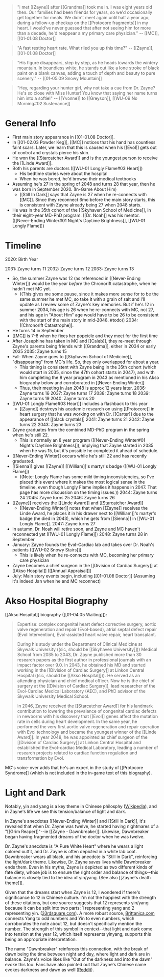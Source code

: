 
> "I met [[Zayne]] after [[Grandma]] took me in. I was eight years old then. Our families had been friends for years, so we'd occasionally get together for meals. We didn't meet again until half a year ago, during a follow-up checkup on the [[Protocore fragments]] in my heart. I would've never guessed that after not seeing him for more than a decade, he'd reappear a my primary care physician." 
> -- [[MC]], [[01-01.08 Doctor]]

> "A fast resting heart rate. What riled you up this time?" 
> -- [[Zayne]], [[01-01.08 Doctor]]

> "His figure disappears, step by step, as he heads towards the wintery mountain. In boundless white, he stands out like a lone stroke of black paint on a blank canvas, adding a touch of depth and beauty to pure scenery."
> -- [[01-05.09 Snowy Mountain]]

> "Hey, regarding your hunter girl, why not take a cue from Dr. Zayne? He's so close with Miss Hunter! You know that saying her name turns him into a softie!"
> -- [[Yvonne]] to [[Greyson]], [[WU-09 No Morning#02 Sustenance]]

# General Info

* First main story appearance in [[01-01.08 Doctor]].
* In [[01-02.03 Powder Keg]], [[MC]] notices that his hand has countless faint scars. Later, we learn that this is caused when his [[Evol]] gets out of control and crystals pierce his skin.
* He won the [[Starcatcher Award]] and is the youngest person to receive the [[Linde Award]].
* Both his parents are doctors ([[WU-01 Longly Flame#03 Heart]])
	* His bedtime stories were about the hospital
	* When he was bored, he'd browse their medical textbooks
* Assuming he's 27 in the spring of 2048 and turns 28 that year, then he was born in September 2020. (In-Game About Him)
	* [[Still In Dark]] says that Zayne is 27 when he re-connects with [[MC]]. Since they reconnect 6mo before the main story starts, this is consistent with Zayne already being 27 when 2048 starts.
* He was in the 35th cohort of the [[Skyhaven School of Medicine]], in their eight-year MD-PhD program. [[Dr. Noah]] was his mentor. ([[Never-Ending Winter#01 Night's Daytime Brightness]], [[WU-01 Longly Flame]])

# Timeline

2020: Birth Year

2031: Zayne turns 11
2032: Zayne turns 12
2033: Zayne turns 13
* So, the summer Zayne was 12 (as referenced in [[Never-Ending Winter]]) would be the year *before* the Chronorift catastrophe, when he hadn't met MC yet.
	* ((This gives me some pause, since it makes more sense for to be the same summer he met MC, so take it with a grain of salt and I'll update as I review some of Zayne's key memories. But if he's 12 in summer 2034, his age is 26 when he re-connects with MC, not 27, and his age in "About Him" age would have to be 26 to be consistent with the start of the main story in mid-2048. #todo))
2034: [[Chronorift Catastrophe]]. 
* He turns 14 in September
* [[MC]] is 7-8 when he fixes her popcicle and they meet for the first time
* After Josephine has taken in MC and [[Caleb]], they re-meet through Zayne's parents being friends with [[Grandma]], either in 2034 or early 2035
2035: Zayne turns 15
 * Fall: When Zayne goes to [[Skyhaven School of Medicine]], "disappearing" from MC's life. So, they only overlapped for about a year.
	 * This timing is consistent with Zayne being in the 35th cohort (which would start in 2035, since the 47th cohort starts in 2047), and with him completing the 8 year program in 2043 as mentioned in his Akso biography below and corroborated in [[Never-Ending Winter]]
	 * Thus, their meeting in Jan 2048 is approx 12 years later.
2036: Zayne turns 16
2037: Zayne turns 17
2038: Zayne turns 18
2039: Zayne turns 19
2040: Zayne turns 20
* [[WU-01 Longly Flame#03 Heart]] includes a flashback to this year
	* [[Zayne]] destroys his academic research on using [[Protocore]] in heart surgery that he was working on with Dr. [[Carter]] due to the appearance of [[black crystals]]
2041: Zayne turns 21
2042: Zayne turns 22
2043: Zayne turns 23
* Zayne graduates from the combined MD-PhD program in the spring when he's still 22.
	* This is normally an 8 year program ([[Never-Ending Winter#01 Night's Daytime Brightness]]), implying that Zayne started in 2035 when he was 15, but it's possible he completed it ahead of schedule.
* [[Never-Ending Winter]] occurs while he's still 22 and has recently graduated.
* [[Sienna]] gives [[Zayne]] [[William]]'s martyr's badge ([[WU-01 Longly Flame]])
	* ((Note: Longly Flame has some mild timing inconsistencies, so I've placed this event where it makes the most logical sense in the timeline, even though Longly Flame implies it happens in 2047. That page has more discussion on the timing issues.))
2044: Zayne turns 24
2045: Zayne turns 25
2046: Zayne turns 26
* [[Zayne]] receives the [[Linde Award]] and [[Starcatcher Award]]
	* [[Never-Ending Winter]] notes that when [[Zayne]] receives the Linde Award, he places it in his drawer next to [[William]]'s martyr's badge (he died in 2043), which he gets from [[Sienna]] in [[WU-01 Longly Flame]].
2047: Zayne turns 27
* In autumn, Dr. Noah will retire soon, and Zayne and MC haven't reconnected yet ([[WU-01 Longly Flame]])
2048: Zayne turns 28 in September
* January: Zayne founds the Evol-Cardiac lab and takes over Dr. Noah's patients ([[WU-02 Snowy Stairs]])
	* This is likely when he re-connects with MC, becoming her primary care physician
* Zayne becomes a chief surgeon in the [[Division of Cardiac Surgery]] at [[Akso Hospital]] ([[Annual Appraisal]])
* July: Main story events begin, including [[01-01.08 Doctor]] (Assuming it's indeed Jan when he and MC reconnect)



# Akso Hospital Biography

[[Akso Hospital]] biography ([[01-04.05 Waiting]]):
> Expertise: complex congenital heart defect corrective surgery, aortic valve regeneration and repair (Evol-based), atrial septal defect repair (Evol Intervention), Evol-assisted heart valve repair, heart transplant.
> 
> During his study under the Department of Clinical Medicine at Skywalk University ((sic, should be [[Skyhaven University]])) Medical School from 2035 to 2043, Dr. Zayne published more than 30 research papers as the first author in professional journals with an impact factor over 9.0. In 2043, he obtained his MD and started working in the [[Division of Cardiac Surgery]] at Linkon Central Hospital ((sic, should be [[Akso Hospital]])). He served as an attending physician and chief medical officer. Now he is the chief of surgery at the [[Division of Cardiac Surgery]], lead researcher of the Evol-Cardiac Medical Laboratory (AEC), and PhD advisor of the Skywalk University Medical School.
> 
> In 2046, Zayne received the [[Starcatcher Award]] for his landmark contribution to lowering the prevalance of congenital cardiac defects in newborns with his discovery that [[Evol]] genes affect the mutation rate in cells during heart development. In the same year, he performed the very first aortic valve regeneration and repair operation with Evol technology and became the youngest winner of the [[Linde Award]]. In year 2048, he was appointed as chief surgeon of the [[Division of Cardiac Surgery]] at Linkon Central Hospital and established the Evol-cardiac Medical Laboratory, leading a number of research projects related to cardiac function regulation and transformation by Evol.

MC's voice-over adds that he's an expert in the study of [[Protocore Syndrome]] (which is not included in the in-game text of this biography).

# Light and Dark
Notably, yin and yang is a key theme in Chinese philosphy ([Wikipedia](https://en.wikipedia.org/wiki/Yin_and_yang)), and in Zayne's life we see this tension/balance of light and dark.

In Zayne's anecdotes [[Never-Ending Winter]] and [[Still In Dark]], it's revealed that when Dr. Zayne was twelve, he started having nightmares of a "[[Grim Reaper]]"--ie [[Zayne - Dawnbreaker]]. Likewise, Dawnbreaker began having fragmented dreams of the doctor when he was twelve.

Dr. Zayne's anecdote is "A Pure White Heart" where he wears a light colored outfit, and Dr. Zayne is often depicted in a white lab coat. Dawnbreaker wears all black, and his anecdote is "Still in Dark", reinforcing the light/dark theme. Likewise, Dr. Zayne saves lives while Dawnbreaker ends them. Even in his myths, Zayne is depicted as two different kinds of fate diety, whose job is to ensure the right order and balance of things--this balance is closely tied to the idea of yin/yang. (See also [[Zayne's death theme]]).

Given that the dreams start when Zayne is 12, I wondered if there's significance to 12 in Chinese culture. I'm not the happiest with the strength of these citations, but one source suggests that 12 represents yin/yang because it can be split into two parts: 1 representing yang and 2 representing yin. ([33rdsquare.com](https://www.33rdsquare.com/is-12-a-lucky-number-in-chinese/)). A more robust source, [Brittanica.com](https://www.britannica.com/topic/yinyang) connects Yang to odd numbers and Yin to even numbers, which corroborates the note about 12, but doesn't specifically mention the number. The strength of this symbol in context--that light and dark come into tension at the year 12, which itself represents yinyang, supports this being an appropriate interpretation.

The name "Dawnbreaker" reinforces this connection, with the break of dawn being the time between night and day, where light and dark are in balance. Zayne's voice likes like "Out of the darkness and into the dawn" evoke this too. Fans have also pointed out that Zayne's Chinese name evokes darkness and dawn as well ([Reddit](https://www.reddit.com/r/LoveAndDeepspace/comments/19eu6x9/comment/kjgpa4k/?utm_source=share&utm_medium=web3x&utm_name=web3xcss&utm_term=1&utm_content=share_button)).